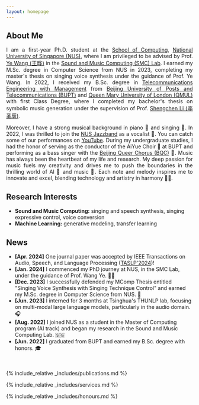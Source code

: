 ```yaml
---
layout: homepage
---
```


## About Me
<div class="about">
<p align="justify">
I am a first-year Ph.D. student at the <a href="https://www.comp.nus.edu.sg/">School of Computing</a>, <a href="https://www.nus.edu.sg/">National University of Singapore (NUS)</a>, where I am privileged to be advised by Prof. <a href="https://www.comp.nus.edu.sg/cs/people/wangye/">Ye Wang (王晔)</a> in the <a href="https://smcnus.comp.nus.edu.sg/">Sound and Music Computing (SMC) Lab</a>. I earned my M.Sc. degree in Computer Science from NUS in 2023, completing my master's thesis on singing voice synthesis under the guidance of Prof. Ye Wang. In 2022, I received my B.Sc. degree in <a href="https://is.bupt.edu.cn/">Telecommunications Engineering with Management</a> from <a href="http://www.bupt.edu.cn/">Beijing University of Posts and Telecommunications (BUPT)</a> and <a href="https://www.qmul.ac.uk/">Queen Mary University of London (QMUL)</a> with first Class Degree, where I completed my bachelor's thesis on symbolic music generation under the supervision of Prof. <a href="https://shengchenli.github.io/">Shengchen Li (李圣辰)</a>.
</p>

<p align="justify">
Moreover, I have a strong musical background in piano 🎹 and singing 🎤. In 2022, I was thrilled to join the <a href="https://cfa.nus.edu.sg/explore/talent/arts-groups/music/nus-jazz-band/">NUS Jazzband</a> as a vocalist 🎷. You can catch some of our performances on <a href="https://www.youtube.com/@nusjazzband">YouTube</a>. During my undergraduate studies, I had the honor of serving as the conductor of the AiYue Choir 🎼 at BUPT and performing as a bass singer with the <a href="https://www.youtube.com/channel/UCNMAnNY_93rND1mh8qRP7fQ">Beijing Queer Chorus (BQC)</a> 🌈. 
Music has always been the heartbeat of my life and research. My deep passion for music fuels my creativity and drives me to push the boundaries in the thrilling world of AI 🤖 and music 🎵. Each note and melody inspires me to innovate and excel, blending technology and artistry in harmony 🚀✨.
</p>
</div>



## Research Interests
- **Sound and Music Computing:** singing and speech synthesis, singing expressive control, voice conversion
- **Machine Learning:** generative modeling, transfer learning

## News
<div class="scrollable-content">
    <ul>
        <li><b>[Apr. 2024]</b> One journal paper was accepted by IEEE Transactions on Audio, Speech, and Language Processing (<a href="https://signalprocessingsociety.org/publications-resources/ieeeacm-transactions-audio-speech-and-language-processing">TASLP'2024</a>)!</li>
        <li><b>[Jan. 2024]</b> I commenced my PhD journey at NUS, in the SMC Lab, under the guidance of Prof. Wang Ye. 🥰✨</li>
        <li><b>[Dec. 2023]</b> I successfully defended my MComp Thesis entitled "Singing Voice Synthesis with Singing Technique Control" and earned my M.Sc. degree in Computer Science from NUS. 🥳</li>
        <li><b>[Jun. 2023]</b> I interned for 3 months at Tsinghua's THUNLP lab, focusing on multi-modal large language models, particularly in the audio domain. 🎧</li>
        <li><b>[Aug. 2022]</b> I joined NUS as a student in the Master of Computing program (AI track) and began my research in the Sound and Music Computing Lab. 🇸🇬</li>
        <li><b>[Jun. 2022]</b> I graduated from BUPT and earned my B.Sc. degree with honors. 🎓</li>
    </ul>
</div>

<script>
    var date = new Date();
    var hour = date.getHours();

    // If it's nighttime, switch to dark mode
    if (hour >= 19 || hour < 7) {
        document.querySelector('.scrollable-content').classList.remove('day');
        document.querySelector('.scrollable-content').classList.add('night');
    }
</script>

<br>

{% include_relative _includes/publications.md %}

{% include_relative _includes/services.md %}

{% include_relative _includes/honours.md %}

<script type="text/javascript" id="clustrmaps" src="//clustrmaps.com/map_v2.js?d=Kc4kbw7G6_tZ2qrx8LQSxscrbJCYiq03i_g-Sflo5sg"></script>
